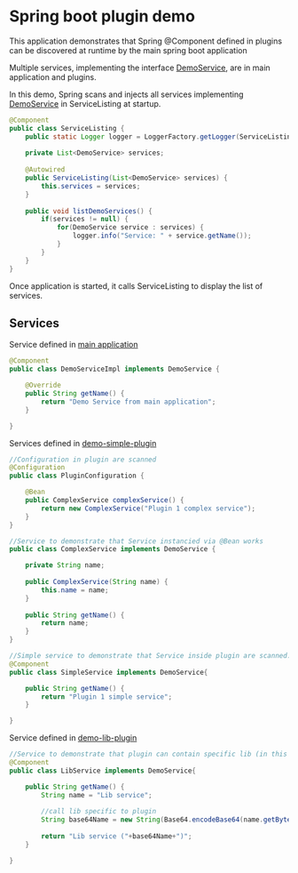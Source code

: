 # Spring boot plugin demo
This application demonstrates that Spring @Component defined in plugins can be discovered at runtime by the main spring boot application

Multiple services, implementing the interface [DemoService](demo-application/src/main/java/net/oneki/plugin/demo/application/service/DemoService.java), are in main application and plugins.

In this demo, Spring scans and injects all services implementing [DemoService](demo-application/src/main/java/net/oneki/plugin/demo/application/service/DemoService.java) in ServiceListing at startup.  
```java
@Component
public class ServiceListing {
	public static Logger logger = LoggerFactory.getLogger(ServiceListing.class);
	
	private List<DemoService> services;
	
	@Autowired
	public ServiceListing(List<DemoService> services) {
		this.services = services;
	}
	
	public void listDemoServices() {
		if(services != null) {
			for(DemoService service : services) {
				logger.info("Service: " + service.getName());
			}
		}
	}
}
```
Once application is started, it calls ServiceListing to display the list of services.

## Services
Service defined in [main application](demo-application)
```java
@Component
public class DemoServiceImpl implements DemoService {

	@Override
	public String getName() {
		return "Demo Service from main application";
	}

}
```

Services defined in [demo-simple-plugin](demo-simple-plugin)
```java
//Configuration in plugin are scanned
@Configuration
public class PluginConfiguration {

	@Bean
	public ComplexService complexService() {
		return new ComplexService("Plugin 1 complex service");
	}
}

//Service to demonstrate that Service instancied via @Bean works
public class ComplexService implements DemoService {

	private String name;
	
	public ComplexService(String name) {
		this.name = name;
	}
	
	public String getName() {
		return name;
	}
}

//Simple service to demonstrate that Service inside plugin are scanned.
@Component
public class SimpleService implements DemoService{

	public String getName() {
		return "Plugin 1 simple service";
	}

}
```

Service defined in [demo-lib-plugin](demo-lib-plugin)
```java
//Service to demonstrate that plugin can contain specific lib (in this case commons-codec)
@Component
public class LibService implements DemoService{

	public String getName() {
		String name = "Lib service";
		
		//call lib specific to plugin
		String base64Name = new String(Base64.encodeBase64(name.getBytes()));
		
		return "Lib service ("+base64Name+")";
	}

}
```